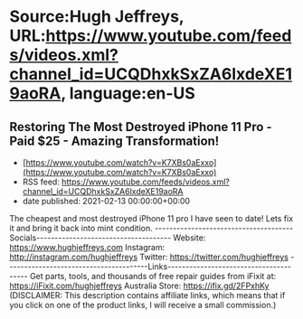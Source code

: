 # Source:Hugh Jeffreys, URL:https://www.youtube.com/feeds/videos.xml?channel_id=UCQDhxkSxZA6lxdeXE19aoRA, language:en-US

## Restoring The Most Destroyed iPhone 11 Pro - Paid $25 - Amazing Transformation!
 - [https://www.youtube.com/watch?v=K7XBs0aExxo](https://www.youtube.com/watch?v=K7XBs0aExxo)
 - RSS feed: https://www.youtube.com/feeds/videos.xml?channel_id=UCQDhxkSxZA6lxdeXE19aoRA
 - date published: 2021-02-13 00:00:00+00:00

The cheapest and most destroyed iPhone 11 pro I have seen to date! Lets fix it and bring it back into mint condition.
--------------------------------------Socials-------------------------------------
Website: https://www.hughjeffreys.com 
Instagram: http://instagram.com/hughjeffreys
Twitter: https://twitter.com/hughjeffreys
---------------------------------------Links---------------------------------------
Get parts, tools, and thousands of free repair guides from iFixit at: 
    https://iFixit.com/hughjeffreys
Australia Store: https://ifix.gd/2FPxhKy
(DISCLAIMER: This description contains affiliate links, which means that if you click on one of the product links, l will receive a small commission.)

